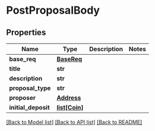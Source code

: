 # PostProposalBody

## Properties
Name | Type | Description | Notes
------------ | ------------- | ------------- | -------------
**base_req** | [**BaseReq**](BaseReq.md) |  | 
**title** | **str** |  | 
**description** | **str** |  | 
**proposal_type** | **str** |  | 
**proposer** | [**Address**](Address.md) |  | 
**initial_deposit** | [**list[Coin]**](Coin.md) |  | 

[[Back to Model list]](../README.md#documentation-for-models) [[Back to API list]](../README.md#documentation-for-api-endpoints) [[Back to README]](../README.md)



